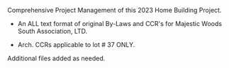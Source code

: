 Comprehensive Project Management of this 2023 Home Building Project.

* An ALL text format of original By-Laws and CCR's for Majestic Woods South Association, LTD.

* Arch. CCRs applicable to lot # 37 ONLY.  

Additional files added as needed. 

